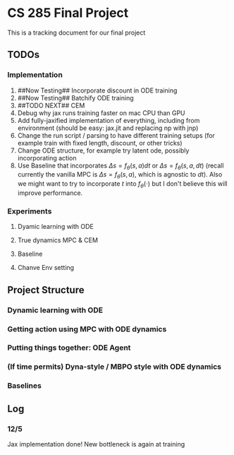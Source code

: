 # CS 285 Final Project
This is a tracking document for our final project

## TODOs
### Implementation
1. ##Now Testing## Incorporate discount in ODE training
2. ##Now Testing## Batchify ODE training
3. ##TODO NEXT## CEM
4. Debug why jax runs training faster on mac CPU than GPU
5. Add fully-jaxified implementation of everything, including from environment (should be easy: jax.jit and replacing np with jnp)
6. Change the run script / parsing to have different training setups (for example train with fixed length, discount, or other tricks)
7. Change ODE structure, for example try latent ode, possibly incorporating action
8. Use Baseline that incorporates $\Delta s = f_\theta (s, a) dt$ or $\Delta s = f_\theta (s, a, dt)$ (recall currently the vanilla MPC is $\Delta s = f_\theta (s, a)$, which is agnostic to $dt$). Also we might want to try to incorporate $t$ into $f_\theta(\cdot)$ but I don't believe this will improve performance.

### Experiments

1. Dyamic learning with ODE 

2. True dynamics MPC & CEM

3. Baseline

4. Chanve Env setting





## Project Structure
### Dynamic learning with ODE

### Getting action using MPC with ODE dynamics

### Putting things together: ODE Agent

### (If time permits) Dyna-style / MBPO style with ODE dynamics

### Baselines




## Log

### 12/5

Jax implementation done! New bottleneck is again at training


